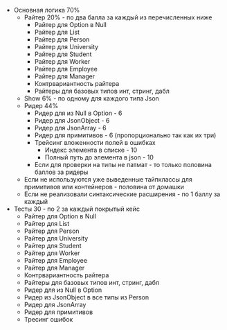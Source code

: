 * Основная логика 70%
    * Райтер 20% - по два балла за каждый из перечисленных ниже
        * Райтер для Option в Null
        * Райтер для List
        * Райтер для Person
        * Райтер для University
        * Райтер для Student
        * Райтер для Worker
        * Райтер для Employee
        * Райтер для Manager
        * Контрвариантность райтера
        * Райтеры для базовых типов инт, стринг, дабл
    * Show 6% - по одному для каждого типа Json
    * Ридер 44%
        * Ридер для из Null в Option - 6
        * Ридер для JsonObject - 6
        * Ридер для JsonArray - 6
        * Ридер для примитивов - 6 (пропорционально так как их три)
        * Трейсинг вложенности полей в ошибках
            * Индекс элемента в списке - 10
            * Полный путь до элемента в json - 10
        * Если для проверки на типы не патмат - то только половина баллов за ридеры
    * Если не используются уже выведенные тайпклассы для примитивов или контейнеров - половина от домашки
    * Если не реализовали синтаксические расширения - по 1 баллу за каждый
* Тесты 30 - по 2 за каждый покрытый кейс
    * Райтер для Option в Null
    * Райтер для List
    * Райтер для Person
    * Райтер для University
    * Райтер для Student
    * Райтер для Worker
    * Райтер для Employee
    * Райтер для Manager
    * Контрвариантность райтера
    * Райтеры для базовых типов инт, стринг, дабл
    * Ридер для из Null в Option
    * Ридер из JsonObject в все типы из Person
    * Ридер для JsonArray
    * Ридер для примитивов
    * Тресинг ошибок 
    
